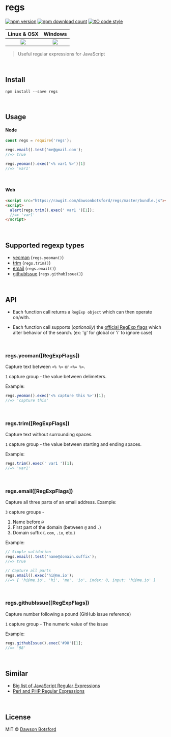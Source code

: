 # regs
[![npm version](https://img.shields.io/npm/v/regs.svg)](https://www.npmjs.com/package/regs)
[![npm download count](http://img.shields.io/npm/dm/regs.svg?style=flat)](http://npmjs.org/regs)
[![XO code style](https://img.shields.io/badge/code_style-XO-5ed9c7.svg)](https://github.com/sindresorhus/xo)

  <table>
    <thead>
      <tr>
        <th>Linux & OSX</th>
        <th>Windows</th>
      </tr>
    </thead>
    <tbody>
      <tr>
        <td align="center">
          <a href="https://travis-ci.org/dawsonbotsford/regs"><img src="https://api.travis-ci.org/dawsonbotsford/regs.svg?branch=master"></a>
        </td>
        <td align="center">
          <a href="https://ci.appveyor.com/project/dawsonbotsford/regs"><img src="https://ci.appveyor.com/api/projects/status/36mom3aoarhi72jx?svg=true"></a>
        </td>
      </tr>
    </tbody>
  </table>

> Useful regular expressions for JavaScript

<br>

## Install

```
npm install --save regs
```

<br>

## Usage

#### Node

```js
const regs = require('regs');

regs.email().test('me@gmail.com');
//=> true

regs.yeoman().exec('<% var1 %>')[1]
//=> 'var1'
```

<br>

#### Web

```html
<script src="https://rawgit.com/dawsonbotsford/regs/master/bundle.js"></script>
<script>
  alert(regs.trim().exec(' var1 ')[1]);
  //=> 'var1'
</script>
```

<br>

## Supported regexp types

* <a href="#regsyeomanregexpflags">yeoman</a> (`regs.yeoman()`)
* <a href="#regstrimregexpflags">trim</a> (`regs.trim()`)
* <a href="#regsemailregexpflags">email</a> (`regs.email()`)
* <a href="#regsgithubIssueregexpflags">githubIssue</a> (`regs.githubIssue()`)

<br>

## API

* Each function call returns a `RegExp object` which can then operate on/with.

* Each function call supports (*optionally*) the [official RegExp flags](https://developer.mozilla.org/en-US/docs/Web/JavaScript/Reference/Global_Objects/RegExp) which alter behavior of the search. (ex: 'g' for global or 'i' to ignore case)

<br>

### regs.yeoman([RegExpFlags])

Capture text between `<% %>` or `<%= %>`.

`1` capture group - the value between delimeters.

Example:

```js
regs.yeoman().exec('<% capture this %>')[1];
//=> 'capture this'
```

<br>

### regs.trim([RegExpFlags])

Capture text without surrounding spaces.

`1` capture group - the value between starting and ending spaces.

Example:

```js
regs.trim().exec(' var1 ')[1];
//=> 'var1'
```

<br>

### regs.email([RegExpFlags])

Capture all three parts of an email address. Example:

`3` capture groups -

1. Name before `@`
2. First part of the domain (between `@` and `.`)
3. Domain suffix (`.com`, `.io`, etc.)

Example:

```js
// Simple validation
regs.email().test('name@domain.suffix');
//=> true

// Capture all parts
regs.email().exec('hi@me.io');
//=> [ 'hi@me.io', 'hi', 'me', 'io', index: 0, input: 'hi@me.io' ]
```

<br>

### regs.githubIssue([RegExpFlags])

Capture number following a pound (GitHub issue reference)

`1` capture group - The numeric value of the issue

Example:

```js
regs.githubIssue().exec('#98')[1];
//=> '98'
```

<br>

## Similar

* [Big list of JavaScript Regular Expressions](https://regex101.com/#javascript)
* [Perl and PHP Regular Expressions](https://gist.github.com/nerdsrescueme/1237767)

<br>

## License

MIT © [Dawson Botsford](http://dawsonbotsford.com)
